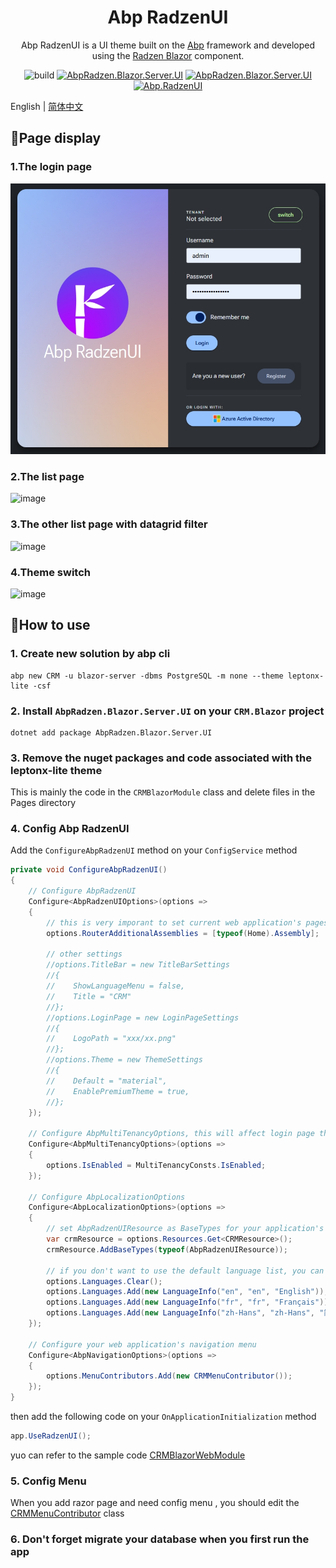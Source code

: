 <h1 align="center">Abp RadzenUI</h1>

<div align="center">

Abp RadzenUI is a UI theme built on the [Abp](https://github.com/abpframework/abp) framework and developed using the [Radzen Blazor](https://github.com/radzenhq/radzen-blazor) component.

![build](https://github.com/ShaoHans/Abp.RadzenUI/actions/workflows/publish-nuget.yml/badge.svg)
[![AbpRadzen.Blazor.Server.UI](https://img.shields.io/nuget/v/AbpRadzen.Blazor.Server.UI.svg?color=red)](https://www.nuget.org/packages/AbpRadzen.Blazor.Server.UI/)
[![AbpRadzen.Blazor.Server.UI](https://img.shields.io/nuget/dt/AbpRadzen.Blazor.Server.UI.svg?color=yellow)](https://www.nuget.org/packages/AbpRadzen.Blazor.Server.UI/)
[![Abp.RadzenUI](https://img.shields.io/badge/License-MIT-blue)](https://github.com/shaohans/Abp.RadzenUI/blob/master/LICENSE)

</div>

English | [简体中文](README_zh-CN.md)

## 🎨Page display

### 1.The login page
![image](https://raw.githubusercontent.com/ShaoHans/Abp.RadzenUI/refs/heads/main/samples/CRM.Blazor.Web/wwwroot/images/login.png)

### 2.The list page
![image](https://raw.githubusercontent.com/ShaoHans/Abp.RadzenUI/refs/heads/main/samples/CRM.Blazor.Web/wwwroot/images/list.png)

### 3.The other list page with datagrid filter
![image](https://raw.githubusercontent.com/ShaoHans/Abp.RadzenUI/refs/heads/main/samples/CRM.Blazor.Web/wwwroot/images/list-with-filter.png)

### 4.Theme switch
![image](https://raw.githubusercontent.com/ShaoHans/Abp.RadzenUI/refs/heads/main/samples/CRM.Blazor.Web/wwwroot/images/switch-theme.png)

## 🌱How to use

### 1. Create new solution by abp cli
```shell
abp new CRM -u blazor-server -dbms PostgreSQL -m none --theme leptonx-lite -csf
```

### 2. Install `AbpRadzen.Blazor.Server.UI` on your `CRM.Blazor` project
```shell
dotnet add package AbpRadzen.Blazor.Server.UI
```

### 3. Remove the nuget packages and code associated with the leptonx-lite theme
This is mainly the code in the `CRMBlazorModule` class and delete files in the Pages directory

### 4. Config Abp RadzenUI
Add the `ConfigureAbpRadzenUI` method on your `ConfigService` method
```csharp
private void ConfigureAbpRadzenUI()
{
    // Configure AbpRadzenUI
    Configure<AbpRadzenUIOptions>(options =>
    {
        // this is very imporant to set current web application's pages to the AbpRadzenUI module
        options.RouterAdditionalAssemblies = [typeof(Home).Assembly];

        // other settings
        //options.TitleBar = new TitleBarSettings
        //{
        //    ShowLanguageMenu = false,
        //    Title = "CRM"
        //};
        //options.LoginPage = new LoginPageSettings
        //{
        //    LogoPath = "xxx/xx.png"
        //};
        //options.Theme = new ThemeSettings
        //{
        //    Default = "material",
        //    EnablePremiumTheme = true,
        //};
    });

    // Configure AbpMultiTenancyOptions, this will affect login page that whether need to switch tenants
    Configure<AbpMultiTenancyOptions>(options =>
    {
        options.IsEnabled = MultiTenancyConsts.IsEnabled;
    });

    // Configure AbpLocalizationOptions
    Configure<AbpLocalizationOptions>(options =>
    {
        // set AbpRadzenUIResource as BaseTypes for your application's localization resources
        var crmResource = options.Resources.Get<CRMResource>();
        crmResource.AddBaseTypes(typeof(AbpRadzenUIResource));

        // if you don't want to use the default language list, you can clear it and add your own languages
        options.Languages.Clear();
        options.Languages.Add(new LanguageInfo("en", "en", "English"));
        options.Languages.Add(new LanguageInfo("fr", "fr", "Français"));
        options.Languages.Add(new LanguageInfo("zh-Hans", "zh-Hans", "简体中文"));
    });

    // Configure your web application's navigation menu
    Configure<AbpNavigationOptions>(options =>
    {
        options.MenuContributors.Add(new CRMMenuContributor());
    });
}
```

then add the following code on your `OnApplicationInitialization` method
```csharp
app.UseRadzenUI();
```

yuo can refer to the sample code [CRMBlazorWebModule](https://github.com/ShaoHans/Abp.RadzenUI/blob/main/samples/CRM.Blazor.Web/CRMBlazorWebModule.cs)

### 5. Config Menu
When you add razor page and need config menu , you should edit the [CRMMenuContributor](https://github.com/ShaoHans/Abp.RadzenUI/blob/main/samples/CRM.Blazor.Web/Menus/CRMMenuContributor.cs) class 

### 6. Don't forget migrate your database when you first run the app
